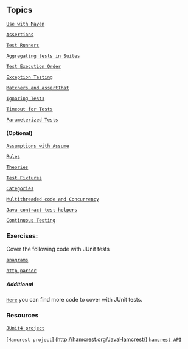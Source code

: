 
## Topics

[`Use with Maven`](https://github.com/junit-team/junit4/wiki/Use-with-Maven)

[`Assertions`](https://github.com/junit-team/junit4/wiki/Assertions)

[`Test Runners`](https://github.com/junit-team/junit4/wiki/Test-runners)

[`Aggregating tests in Suites`](https://github.com/junit-team/junit4/wiki/Aggregating-tests-in-suites)

[`Test Execution Order`](https://github.com/junit-team/junit4/wiki/Test-execution-order)

[`Exception Testing`](https://github.com/junit-team/junit4/wiki/Exception-testing)

[`Matchers and assertThat`](https://github.com/junit-team/junit4/wiki/Matchers-and-assertthat)

[`Ignoring Tests`](https://github.com/junit-team/junit4/wiki/Ignoring-tests)

[`Timeout for Tests`](https://github.com/junit-team/junit4/wiki/Timeout-for-tests)

[`Parameterized Tests`](https://github.com/junit-team/junit4/wiki/Parameterized-tests)


#### (Optional)

[`Assumptions with Assume`](https://github.com/junit-team/junit4/wiki/Assumptions-with-assume)

[`Rules`](https://github.com/junit-team/junit4/wiki/Rules)

[`Theories`](https://github.com/junit-team/junit4/wiki/Theories)

[`Test Fixtures`](https://github.com/junit-team/junit4/wiki/Test-fixtures)

[`Categories`](https://github.com/junit-team/junit4/wiki/Categories)

[`Multithreaded code and Concurrency`](https://github.com/junit-team/junit4/wiki/Multithreaded-code-and-concurrency)

[`Java contract test helpers`](https://github.com/junit-team/junit4/wiki/Java-contract-test-helpers)

[`Continuous Testing`](https://github.com/junit-team/junit4/wiki/Continuous-testing)


### Exercises:
Cover the following code with JUnit tests

[`anagrams`](http://www.java2s.com/Code/Java/Collections-Data-Structure/Anagrams.htm)

[`http parser`](http://www.java2s.com/Code/Java/Network-Protocol/HttpParser.htm)

##### Additional
[`Here`](http://www.java2s.com/Code/Java/) you can find more code to cover with JUnit tests.


### Resources
[`JUnit4 project`](http://junit.org/junit4/)

[`Hamcrest project`] (http://hamcrest.org/JavaHamcrest/)
[`hamcrest API`](http://hamcrest.org/JavaHamcrest/javadoc/1.3/)
